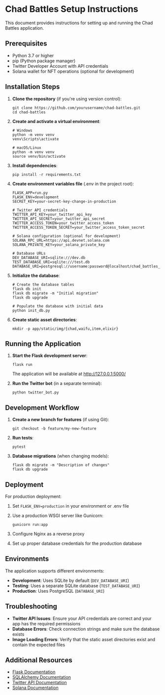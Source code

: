 # Chad Battles Setup Instructions

This document provides instructions for setting up and running the Chad Battles application.

## Prerequisites

- Python 3.7 or higher
- pip (Python package manager)
- Twitter Developer Account with API credentials
- Solana wallet for NFT operations (optional for development)

## Installation Steps

1. **Clone the repository** (if you're using version control):
   ```
   git clone https://github.com/yourusername/chad-battles.git
   cd chad-battles
   ```

2. **Create and activate a virtual environment**:
   ```
   # Windows
   python -m venv venv
   venv\Scripts\activate

   # macOS/Linux
   python -m venv venv
   source venv/bin/activate
   ```

3. **Install dependencies**:
   ```
   pip install -r requirements.txt
   ```

4. **Create environment variables file** (.env in the project root):
   ```
   FLASK_APP=run.py
   FLASK_ENV=development
   SECRET_KEY=your-secret-key-change-in-production

   # Twitter API credentials
   TWITTER_API_KEY=your_twitter_api_key
   TWITTER_API_SECRET=your_twitter_api_secret
   TWITTER_ACCESS_TOKEN=your_twitter_access_token
   TWITTER_ACCESS_TOKEN_SECRET=your_twitter_access_token_secret

   # Solana configuration (optional for development)
   SOLANA_RPC_URL=https://api.devnet.solana.com
   SOLANA_PRIVATE_KEY=your_solana_private_key

   # Database URLs
   DEV_DATABASE_URI=sqlite:///dev.db
   TEST_DATABASE_URI=sqlite:///test.db
   DATABASE_URI=postgresql://username:password@localhost/chad_battles_prod
   ```

5. **Initialize the database**:
   ```
   # Create the database tables
   flask db init
   flask db migrate -m "Initial migration"
   flask db upgrade

   # Populate the database with initial data
   python init_db.py
   ```

6. **Create static asset directories**:
   ```
   mkdir -p app/static/img/{chad,waifu,item,elixir}
   ```

## Running the Application

1. **Start the Flask development server**:
   ```
   flask run
   ```

   The application will be available at http://127.0.0.1:5000/

2. **Run the Twitter bot** (in a separate terminal):
   ```
   python twitter_bot.py
   ```

## Development Workflow

1. **Create a new branch for features** (if using Git):
   ```
   git checkout -b feature/my-new-feature
   ```

2. **Run tests**:
   ```
   pytest
   ```

3. **Database migrations** (when changing models):
   ```
   flask db migrate -m "Description of changes"
   flask db upgrade
   ```

## Deployment

For production deployment:

1. Set `FLASK_ENV=production` in your environment or .env file
2. Use a production WSGI server like Gunicorn:
   ```
   gunicorn run:app
   ```

3. Configure Nginx as a reverse proxy

4. Set up proper database credentials for the production database

## Environments

The application supports different environments:

- **Development**: Uses SQLite by default (`DEV_DATABASE_URI`)
- **Testing**: Uses a separate SQLite database (`TEST_DATABASE_URI`)
- **Production**: Uses PostgreSQL (`DATABASE_URI`)

## Troubleshooting

- **Twitter API Issues**: Ensure your API credentials are correct and your app has the required permissions
- **Database Errors**: Check connection strings and make sure the database exists
- **Image Loading Errors**: Verify that the static asset directories exist and contain the expected files

## Additional Resources

- [Flask Documentation](https://flask.palletsprojects.com/)
- [SQLAlchemy Documentation](https://docs.sqlalchemy.org/)
- [Twitter API Documentation](https://developer.twitter.com/en/docs)
- [Solana Documentation](https://docs.solana.com/) 